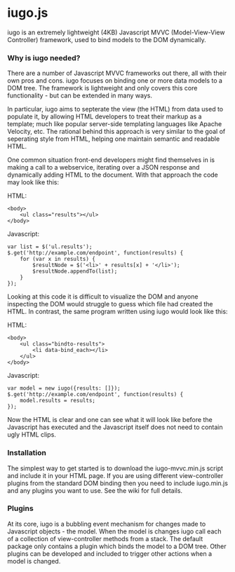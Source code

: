 # iugo.js

iugo is an extremely lightweight (4KB) Javascript MVVC (Model-View-View Controller) framework, used to bind models to the DOM dynamically.

### Why is iugo needed?

There are a number of Javascript MVVC frameworks out there, all with their own pros and cons. iugo focuses on binding one or more data models to a DOM tree. The framework is lightweight and only covers this core functionality - but can be extended in many ways.

In particular, iugo aims to septerate the view (the HTML) from data used to populate it, by allowing HTML developers to treat their markup as a template; much like popular server-side templating languages like Apache Velocity, etc. The rational behind this approach is very similar to the goal of seperating style from HTML, helping one maintain semantic and readable HTML.

One common situation front-end developers might find themselves in is making a call to a webservice, iterating over a JSON response and dynamically adding HTML to the document. With that approach the code may look like this:

HTML:

    <body>
    	<ul class="results"></ul>
    </body>
    
Javascript:

    var list = $('ul.results');
    $.get('http://example.com/endpoint', function(results) {
    	for (var x in results) {
    		$resultNode = $('<li>' + results[x] + '</li>');
    		$resultNode.appendTo(list);
    	}
    });

Looking at this code it is difficult to visualize the DOM and anyone inspecting the DOM would struggle to guess which file had created the HTML. In contrast, the same program written using iugo would look like this:

HTML:

    <body>
    	<ul class="bindto-results">
    		<li data-bind_each></li>
    	</ul>
    </body>

Javascript:

    var model = new iugo({results: []});
    $.get('http://example.com/endpoint', function(results) {
    	model.results = results;
    });

Now the HTML is clear and one can see what it will look like before the Javascript has executed and the Javascript itself does not need to contain ugly HTML clips.

### Installation

The simplest way to get started is to download the iugo-mvvc.min.js script and include it in your HTML page. If you are using different view-controller plugins from the standard DOM binding then you need to include iugo.min.js and any plugins you want to use. See the wiki for full details.

### Plugins

At its core, iugo is a bubbling event mechanism for changes made to Javascript objects - the model. When the model is changes iugo call each of a collection of view-controller methods from a stack. The default package only contains a plugin which binds the model to a DOM tree. Other plugins can be developed and included to trigger other actions when a model is changed.